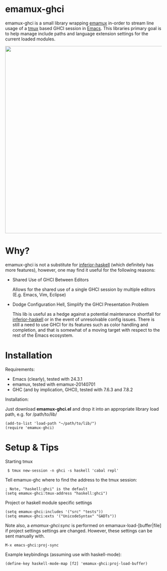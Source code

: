 emamux-ghci
===========
emamux-ghci is a small library wrapping [emamux](http://www.github.com/syohex/emacs-emamux) in-order to
stream line usage of a [tmux](http://tmux.sourceforge.net) based GHCI session in [Emacs](http://www.gnu.org/s/emacs/).
This libraries primary goal is to help manage include paths and language extension settings for the current loaded modules.
<p align="center">
  <href a="http://www.github.com/jfeltz/ememamux-ghci/blob/master/example.png?raw=true"> 
    <img src="http://www.github.com/jfeltz/emamux-ghci/blob/master/example.png?raw=true" style="border-style: none" width="600px"/>
  </a>
</p>

Why?
====

  emamux-ghci is not a substitute for [inferior-haskell](https://github.com/haskell/haskell-mode/wiki/Inferior-Haskell-Mode) (which definitely has more features), however, one may find it useful for the following reasons:

* Shared Use of GHCI Between Editors 

    Allows for the shared use of a single GHCI session by multiple editors (E.g. Emacs, Vim, Eclipse)

* Dodge Configuration Hell, Simplify the GHCI Presentation Problem

    This lib is useful as a hedge against a potential maintenance shortfall for [inferior-haskell](https://github.com/haskell/haskell-mode/wiki/Inferior-Haskell-Mode) or in the event of unresolvable config issues. There is still a need to use GHCI for its features such as color handling and completion, and that is somewhat of a moving target with respect to the rest of the Emacs ecosystem.

Installation
============
Requirements:

* Emacs (clearly), tested with 24.3.1
* emamux, tested with emamux-20140701
* GHC (and by implication, GHCI), tested with 7.6.3 and 7.8.2

Installation:

Just download <b>emamux-ghci.el</b> and drop it into
an appropriate library load path, e.g. for /path/to/lib/

    (add-to-list 'load-path "~/path/to/lib/")
    (require 'emamux-ghci)

Setup & Tips 
============

  Starting tmux 

     $ tmux new-session -n ghci -s haskell 'cabal repl'

  Tell emamux-ghc where to find the address to the tmux session:

    ; Note, "haskell:ghci" is the default
    (setq emamux-ghci:tmux-address "haskell:ghci")

  Project or haskell module specific settings

    (setq emamux-ghci:includes '("src" "tests"))
    (setq emamux-ghci:exts '("UnicodeSyntax" "GADTs"))

  Note also, a <i>emamux-ghci:sync</i> is performed on
  emamaux-load-[buffer|file] if project settings settings are
  changed. However, these settings can be sent manually with.

    M-x emacs-ghci:proj-sync

  Example keybindings (assuming use with haskell-mode): 

    (define-key haskell-mode-map [f2] 'emamux-ghci:proj-load-buffer)
